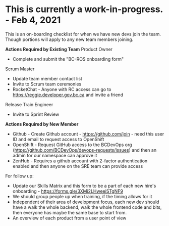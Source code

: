# This is currently a work-in-progress. - Feb 4, 2021

This is an on-boarding checklist for when we have new devs join the team. Though portions will apply to any new team members joining.

**Actions Required by Existing Team**
Product Owner
* Complete and submit the "BC-ROS onboarding form"

Scrum Master
* Update team member contact list
* Invite to Scrum team ceremonies
* RocketChat - Anyone with RC access can go to https://reggie.developer.gov.bc.ca and invite a friend

Release Train Engineer
* Invite to Sprint Review

**Actions Required by New Member**
* Github - Create Github account -  https://github.com/join - need this user ID and email to request access to OpenShift
* OpenShift - Request GitHub access to the BCDevOps org (https://github.com/BCDevOps/devops-requests/issues) and then an admin for our namespace can approve it
* ZenHub - Requires a github account with 2-factor authentication enabled and then anyone on the SRE team can provide access


For follow up:
* Update our Skills Matrix and this form to be a part of each new hire's onboarding - https://forms.gle/3XMi2LHweeiSTgNF9
* We should group people up when training, if the timing allows for it
* Independent of their area of development focus, each new dev should have a walk the whole backend, walk the whole frontend code and bits, then everyone has maybe the same base to start from.
* An overview of each product from a user point of view


